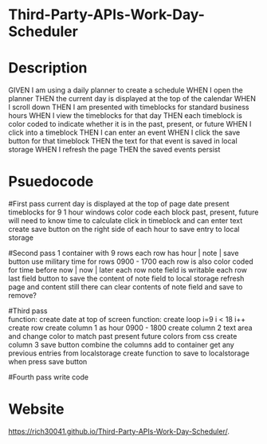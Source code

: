 # Third-Party-APIs-Work-Day-Scheduler

# Description
GIVEN I am using a daily planner to create a schedule
WHEN I open the planner
THEN the current day is displayed at the top of the calendar
WHEN I scroll down
THEN I am presented with timeblocks for standard business hours
WHEN I view the timeblocks for that day
THEN each timeblock is color coded to indicate whether it is in the past, present, or future
WHEN I click into a timeblock
THEN I can enter an event
WHEN I click the save button for that timeblock
THEN the text for that event is saved in local storage
WHEN I refresh the page
THEN the saved events persist

# Psuedocode
#First pass
current day is displayed at the top of page date
present timeblocks for 9 1 hour windows
color code each block past, present, future will need to know time to calculate
click in timeblock and can enter text 
create save button on the right side of each hour to save entry to local storage 

#Second pass 
1 container with 9 rows 
each row has   hour | note		| save button 
use military time for rows 0900 - 1700 
each row is also color coded for time before now | now | later 
each row note field is writable
each row last field button to save the content of note field to local storage
refresh page and content still there
can clear contents of note field and save to remove?

#Third pass  
function: create date at top of screen
function: create loop i=9 i < 18 i++
create row 
create column 1 as hour 0900 - 1800 
create column 2 text area and change color to match past present future colors from css 
create column 3 save button
combine the columns
add to container 
get any previous entries from localstorage
create function to save to localstorage when press save button

#Fourth pass write code

# Website
https://rich30041.github.io/Third-Party-APIs-Work-Day-Scheduler/.
